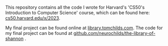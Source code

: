 This repository contains all the code I wrote for Harvard's 'CS50's Introduction to Computer Science' course, which can be found here: [cs50.harvard.edu/x/2023](https://cs50.harvard.edu/x/2023/).

My final project can be found online at [library.tomchilds.com](https://library.tomchilds.com/). The code for my final project can be found at [github.com/neurochilds/the-library-of-shannon](https://github.com/neurochilds/the-library-of-shannon) .
